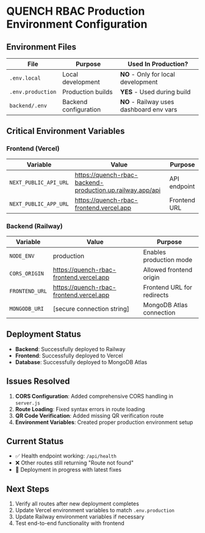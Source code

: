 # QUENCH RBAC Production Environment Configuration

## Environment Files

| File | Purpose | Used In Production? |
|------|---------|---------------------|
| `.env.local` | Local development | **NO** - Only for local development |
| `.env.production` | Production builds | **YES** - Used during build |
| `backend/.env` | Backend configuration | **NO** - Railway uses dashboard env vars |

## Critical Environment Variables

### Frontend (Vercel)

| Variable | Value | Purpose |
|----------|-------|---------|
| `NEXT_PUBLIC_API_URL` | https://quench-rbac-backend-production.up.railway.app/api | API endpoint |
| `NEXT_PUBLIC_APP_URL` | https://quench-rbac-frontend.vercel.app | Frontend URL |

### Backend (Railway)

| Variable | Value | Purpose |
|----------|-------|---------|
| `NODE_ENV` | production | Enables production mode |
| `CORS_ORIGIN` | https://quench-rbac-frontend.vercel.app | Allowed frontend origin |
| `FRONTEND_URL` | https://quench-rbac-frontend.vercel.app | Frontend URL for redirects |
| `MONGODB_URI` | [secure connection string] | MongoDB Atlas connection |

## Deployment Status

- **Backend**: Successfully deployed to Railway
- **Frontend**: Successfully deployed to Vercel
- **Database**: Successfully deployed to MongoDB Atlas

## Issues Resolved

1. **CORS Configuration**: Added comprehensive CORS handling in `server.js`
2. **Route Loading**: Fixed syntax errors in route loading
3. **QR Code Verification**: Added missing QR verification route
4. **Environment Variables**: Created proper production environment setup

## Current Status

- ✅ Health endpoint working: `/api/health`
- ❌ Other routes still returning "Route not found"
- 🔄 Deployment in progress with latest fixes

## Next Steps

1. Verify all routes after new deployment completes
2. Update Vercel environment variables to match `.env.production`
3. Update Railway environment variables if necessary
4. Test end-to-end functionality with frontend
